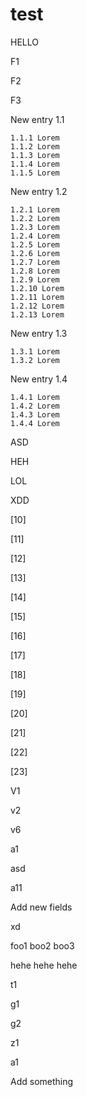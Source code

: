 # test
HELLO

F1

F2

F3

New entry 1.1

    1.1.1 Lorem
    1.1.2 Lorem
    1.1.3 Lorem
    1.1.4 Lorem
    1.1.5 Lorem

New entry 1.2

    1.2.1 Lorem
    1.2.2 Lorem
    1.2.3 Lorem
    1.2.4 Lorem
    1.2.5 Lorem
    1.2.6 Lorem
    1.2.7 Lorem
    1.2.8 Lorem
    1.2.9 Lorem
    1.2.10 Lorem
    1.2.11 Lorem
    1.2.12 Lorem
    1.2.13 Lorem

New entry 1.3

    1.3.1 Lorem
    1.3.2 Lorem

New entry 1.4

    1.4.1 Lorem
    1.4.2 Lorem
    1.4.3 Lorem
    1.4.4 Lorem


ASD

HEH

LOL

XDD



[10]


[11]

[12]


[13]

[14]

[15]

[16]

[17]

[18]

[19]

[20]

[21]

[22]

[23]

V1

v2

v6


a1


asd


a11



Add new fields




xd




foo1
boo2
boo3



hehe
hehe
hehe


t1



g1


g2


z1



a1


Add something
